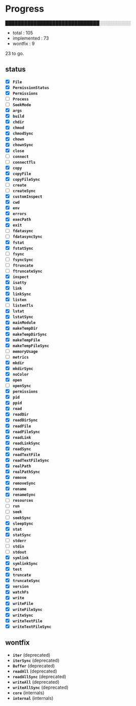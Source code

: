 # Progress

██████████████████████████████░░░░░░░░░░

- total       : 105
- implemented : 73
- wontfix     : 9

23 to go.

## status

- [x] **`File`**
- [x] **`PermissionStatus`**
- [x] **`Permissions`**
- [ ] **`Process`**
- [ ] **`SeekMode`**
- [x] **`args`**
- [x] **`build`**
- [x] **`chdir`**
- [x] **`chmod`**
- [x] **`chmodSync`**
- [x] **`chown`**
- [x] **`chownSync`**
- [x] **`close`**
- [ ] **`connect`**
- [ ] **`connectTls`**
- [x] **`copy`**
- [x] **`copyFile`**
- [x] **`copyFileSync`**
- [ ] **`create`**
- [ ] **`createSync`**
- [x] **`customInspect`**
- [x] **`cwd`**
- [x] **`env`**
- [x] **`errors`**
- [x] **`execPath`**
- [x] **`exit`**
- [ ] **`fdatasync`**
- [ ] **`fdatasyncSync`**
- [x] **`fstat`**
- [x] **`fstatSync`**
- [ ] **`fsync`**
- [ ] **`fsyncSync`**
- [ ] **`ftruncate`**
- [ ] **`ftruncateSync`**
- [x] **`inspect`**
- [x] **`isatty`**
- [x] **`link`**
- [x] **`linkSync`**
- [x] **`listen`**
- [ ] **`listenTls`**
- [x] **`lstat`**
- [x] **`lstatSync`**
- [x] **`mainModule`**
- [x] **`makeTempDir`**
- [x] **`makeTempDirSync`**
- [x] **`makeTempFile`**
- [x] **`makeTempFileSync`**
- [ ] **`memoryUsage`**
- [ ] **`metrics`**
- [x] **`mkdir`**
- [x] **`mkdirSync`**
- [x] **`noColor`**
- [x] **`open`**
- [ ] **`openSync`**
- [x] **`permissions`**
- [x] **`pid`**
- [x] **`ppid`**
- [x] **`read`**
- [x] **`readDir`**
- [x] **`readDirSync`**
- [x] **`readFile`**
- [x] **`readFileSync`**
- [x] **`readLink`**
- [x] **`readLinkSync`**
- [x] **`readSync`**
- [x] **`readTextFile`**
- [x] **`readTextFileSync`**
- [x] **`realPath`**
- [x] **`realPathSync`**
- [x] **`remove`**
- [x] **`removeSync`**
- [x] **`rename`**
- [x] **`renameSync`**
- [ ] **`resources`**
- [ ] **`run`**
- [ ] **`seek`**
- [ ] **`seekSync`**
- [x] **`sleepSync`**
- [x] **`stat`**
- [x] **`statSync`**
- [ ] **`stderr`**
- [ ] **`stdin`**
- [ ] **`stdout`**
- [x] **`symlink`**
- [x] **`symlinkSync`**
- [x] **`test`**
- [x] **`truncate`**
- [x] **`truncateSync`**
- [x] **`version`**
- [x] **`watchFs`**
- [x] **`write`**
- [x] **`writeFile`**
- [x] **`writeFileSync`**
- [x] **`writeSync`**
- [x] **`writeTextFile`**
- [x] **`writeTextFileSync`**

## wontfix

- **`iter`** (deprecated)
- **`iterSync`** (deprecated)
- **`Buffer`** (deprecated)
- **`readAll`** (deprecated)
- **`readAllSync`** (deprecated)
- **`writeAll`** (deprecated)
- **`writeAllSync`** (deprecated)
- **`core`** (internals)
- **`internal`** (internals)